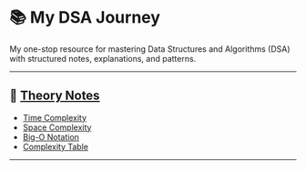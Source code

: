 # 📚 My DSA Journey

My one-stop resource for mastering Data Structures and Algorithms (DSA) with structured notes, explanations, and patterns.

---

## 📘 [Theory Notes](./0-Theory/Readme.md)

- [Time Complexity](./0-Theory/01-time-complexity.md)
- [Space Complexity](./0-Theory/02-space-complexity.md)
- [Big-O Notation](./0-Theory/03-big-o-notation.md)
- [Complexity Table](./0-Theory/04-complexity-table.md)

---

<!--
## 🔁 Pattern-Based Approaches

- [Sliding Window](./1-Patterns/01-sliding-window.md)
- [Two Pointers](./1-Patterns/02-two-pointers.md)
- [Binary Search](./1-Patterns/03-binary-search.md)

... -->
